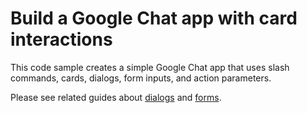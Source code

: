 # Build a Google Chat app with card interactions

This code sample creates a simple Google Chat app that uses slash commands, cards, dialogs, form inputs, and action parameters.

Please see related guides about [dialogs](https://developers.google.com/workspace/chat/dialogs) and [forms](https://developers.google.com/workspace/chat/read-form-data).

